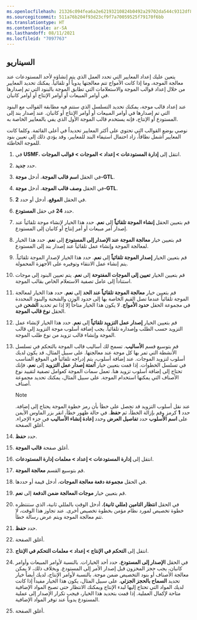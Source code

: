 ```yaml
---
ms.openlocfilehash: 21326c094fea6a2e62193210824b0492a29702da544c9312df85002976f3aef8
ms.sourcegitcommit: 511a76b204f93d23cf9f7a70059525f79170f6bb
ms.translationtype: HT
ms.contentlocale: ar-SA
ms.lasthandoff: 08/11/2021
ms.locfileid: "7097763"
---
```

## <a name="scenario"></a>السيناريو

يتعين عليك إعداد المعايير التي تحدد العمل الذي يتم إنشاؤه لأحد المستودعات عند معالجة الموجة، وما إذا كانت الأمواج تتم معالجتها يدوياً أو تلقائياً. يمكنك تحديد المعايير من خلال إعداد قوالب الموجة والاستعلامات التي تطابق الموجة بالبنود التي تم إصدارها في أوامر المبيعات أو أوامر الإنتاج أو أوامر كانبان.

عند إعداد قالب موجة، يمكنك تحديد التسلسل الذي ستتم فيه مطابقة القوالب مع البنود التي تم إصدارها في أوامر المبيعات أو أوامر الإنتاج أو كانبان. عند إصدار بند إلى المستودع أو الإنتاج، فإنه يستخدم قالب الموجة الأول الذي يفي بالمعايير الخاصة به.

نوصي بوضع القوالب التي تحتوي على أكثر المعايير تحديداً في أعلى القائمة. وكلما كانت المعايير أشمل نطاقاً، زاد احتمال استيفاء البند للمعايير، وقد يؤدي ذلك إلى تعيين بنود للموجة الخاطئة.

1.  في **USMF**، انتقل إلى **إدارة المستودعات > إعداد > الموجات > قوالب الموجات**.

2.  حدد **جديد**.

3.  في الحقل **اسم قالب الموجة**، أدخل **موجة-GTL**.

4.  في الحقل **وصف قالب الموجة**، أدخل **موجة-GTL**.

5.  في الحقل **الموقع**، أدخل أو حدد **2‎**.

6.  حدد **24** في حقل **المستودع**.

7.  قم بتعيين الحقل **إنشاء الموجة تلقائياً** إلى **نعم**. حدد هذا الخيار لإنشاء موجة تلقائياً عند إصدار أمر مبيعات أو أمر إنتاج أو كانبان إلى المستودع.

8.  قم بتعيين خيار **معالجة الموجة عند الإصدار إلى المستودع** إلى **نعم**.
    حدد هذا الخيار لمعالجة الموجة وإنشاء عمل تلقائياً عند إصدار بند إلى المستودع.

9.  قم بتعيين الخيار **إصدار الموجة تلقائياً** إلى **نعم**. حدد هذا الخيار لإصدار الموجة تلقائياً. يتم إنشاء عمل الانتقاء وتوفيره على الأجهزة المحمولة.

10. قم بتعيين الخيار **تعيين إلى الموجات المفتوحة** إلى **نعم**. يتم تعيين البنود إلى موجات استناداً إلى عامل تصفية الاستعلام الخاص بقالب الموجة.

11. قم بتعيين خيار **معالجة الموجة تلقائياً عند الحد** إلى **نعم**.
    حدد هذا الخيار لمعالجة الموجة تلقائياً عندما تصل القيم الخاصة بها إلى حدود الوزن والشحنة والبنود المحددة في مجموعة الحقل **حدود الأمواج**. لا يكون هذا الخيار متاحاً إلا إذا تم تحديد **الشحن** في الحقل **نوع قالب الموجة**.

12. قم بتعيين الخيار **إصدار عمل التزويد تلقائياً** إلى **نعم**.
    حدد هذا الخيار لإنشاء عمل التزويد حسب الطلب وإصداره تلقائياً. يجب إضافة أسلوب موجة التزويد إلى قالب الموجة وإنشاء قالب تزويد من نوع طلب الموجة.

13. قم بتوسيع قسم **الأساليب**. تسمح لك أساليب قالب الموجة بالتحكم في تسلسل الأنشطة التي تمر بها كل موجة عند معالجتها. على سبيل المثال، قد يكون لديك أسلوب لتزويد الموجات. عند إضافة أسلوب، يتم إدراجه تلقائياً في الموقع المناسب في تسلسل الخطوات. إذا قمت بتعيين خيار **أتمتة إصدار عمل التزويد** إلى **نعم**، فإنك تحتاج إلى إضافة أسلوب تزويد هنا. تعمل سمات الموجة كعوامل تصفية لتقييد نوع الأصناف التي يمكنها استخدام الموجة. على سبيل المثال، يمكنك تحديد مجموعة أصناف.

    > [!NOTE]
    >عند نقل أسلوب التزويد قد تحصل على خطأ بأن رمز خطوة الموجة يحتاج إلى إضافة. حدد **1** كرمز وقم بإزالة الخطأ، ثم **حفظ**. في حالة ظهور خطأ، انقر بزر الماوس الأيمن على **اسم الأسلوب** حدد **تفاصيل العرض** وحدد **إعادة إنشاء الأساليب** في جزء الإجراء. أغلق الصفحة.

14. حدد **حفظ**.

15. أغلق صفحة **قالب الموجة**.

16. انتقل إلى **إدارة المستودعات > إعداد > معلمات إدارة المستودعات**.

17. قم بتوسيع القسم **معالجة الموجة**.

18. في الحقل **مجموعة دفعة معالجة الموجات**، أدخل قيمة أو حددها.

19. قم بتعيين خيار **موجات المعالجة ضمن الدفعة** إلى **نعم**.

20. في الحقل **انتظار التامين (مللي ثانية)**، أدخل الوقت بالمللي ثانية، الذي ستنتظره خطوة تخصيص لمورد نظام مؤمن بخطوة تخصيص أخرى. عند تجاوز هذا الوقت، لا تتم معالجة الموجة ويتم عرض رسالة خطأ.

21. حدد **حفظ**.

22. أغلق الصفحة.

23. انتقل إلى **التحكم في الإنتاج > إعداد > معلمات التحكم في الإنتاج**.

24. في الحقل **الإصدار إلى المستودع**، حدد أحد الخيارات. بالنسبة لأوامر المبيعات وأوامر كانبان، يجب حجز المخزون قبل إصدار الأمر إلى المستودع. وبخلاف ذلك، لا يمكن معالجة الأصناف أو بنود التخصيص ضمن موجة. بالنسبة لأوامر الإنتاج، لديك أيضاً خيار تحديد **السماح بالحجز الجزئي**. على سبيل المثال، يكون هذا الخيار مفيداً إذا كانت لديك المواد التي تحتاج إليها لبدء الإنتاج ويمكنك الانتظار حتى تصبح المواد الإضافية متاحة لإكمال العملية. إذا قمت بتحديد هذا الخيار، فيجب تكرار الإصدار إلى عملية المستودع يدوياً عند توفر المواد الإضافية.

25. أغلق الصفحة. 



